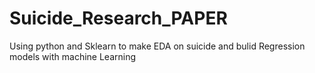 # Suicide_Research_PAPER
Using python and Sklearn to make EDA on suicide and bulid Regression models with machine Learning
